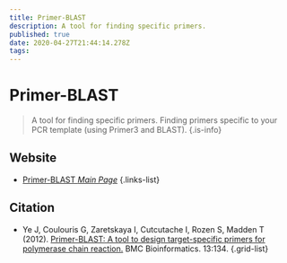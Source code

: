 ```yaml
---
title: Primer-BLAST
description: A tool for finding specific primers.
published: true
date: 2020-04-27T21:44:14.278Z
tags: 
---
```


# Primer-BLAST

> A tool for finding specific primers. Finding primers specific to your PCR template (using Primer3 and BLAST).
{.is-info}

 

## Website 

- [Primer-BLAST *Main Page*](https://www.ncbi.nlm.nih.gov/tools/primer-blast/)
 {.links-list}

## Citation 

- Ye J, Coulouris G, Zaretskaya I, Cutcutache I, Rozen S, Madden T (2012). [Primer-BLAST: A tool to design target-specific primers for polymerase chain reaction.](https://link.springer.com/article/10.1186/1471-2105-13-134) BMC Bioinformatics. 13:134.
{.grid-list}
